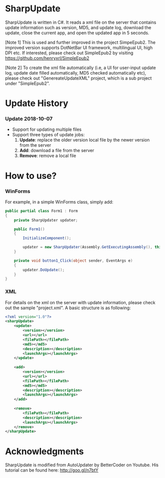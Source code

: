 
# SharpUpdate
SharpUpdate is written in C#. It reads a xml file on the server that contains update information such as version, MD5, and update log, download the update, close the current app, and open the updated app in 5 seconds.

[Note 1] This is used and further improved in the project SimpeEpub2. The improved version supports DotNetBar UI framework, multilingual UI, high DPI etc. If interested, please check out SimpleEpub2 by visiting https://github.com/henryxrl/SimpleEpub2

[Note 2] To create the xml file automatically (i.e, a UI for user-input update log, update date filled automatically, MD5 checked automatically etc), please check out "GenereateUpdateXML" project, which is a sub project under "SimpleEpub2".

# Update History

### Update 2018-10-07
 - Support for updating multiple files
 - Support three types of update jobs:
   1. **Update**: replace the older version local file by the newer version from the server
   2. **Add**: download a file from the server
   3. **Remove**: remove a local file

# How to use?

### WinForms
 
 For example, in a simple WinForms class, simply add:

```C#
public partial class Form1 : Form
{
    private SharpUpdater updater;

    public Form1()
    {
        InitializeComponent();

        updater = new SharpUpdater(Assembly.GetExecutingAssembly(), this, new Uri("update-xml-location"));
    }

    private void button1_Click(object sender, EventArgs e)
    {
        updater.DoUpdate();
    }
}
```

### XML

For details on the xml on the server with update information, please check out the sample "project.xml". A basic structure is as following:

```xml
<?xml version="1.0"?> 
<sharpUpdate> 
    <update> 
        <version></version> 
        <url></url> 
        <filePath></filePath>
        <md5></md5>
        <description></description> 
        <launchArgs></launchArgs> 
    </update>
    
    <add> 
        <version></version> 
        <url></url> 
        <filePath></filePath>
        <md5></md5>
        <description></description> 
        <launchArgs></launchArgs> 
    </add>
    
    <remove>
        <filePath></filePath>
        <description></description> 
        <launchArgs></launchArgs> 
    </remove>
</sharpUpdate>
```

# Acknowledgments
SharpUpdate is modified from AutoUpdater by BetterCoder on Youtube. His tutorial can be found here: http://goo.gl/n7btY
